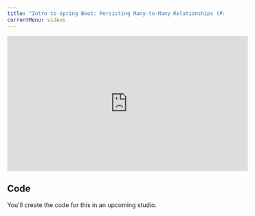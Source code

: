 ```yaml
---
title: "Intro to Spring Boot: Persisting Many-to-Many Relationships (Part 1)"
currentMenu: videos
---
```


<div class="youtube-wrapper"><iframe width="560" height="315" src="https://www.youtube.com/embed/otuxIIbtznA" frameborder="0" allowfullscreen></iframe></div>

## Code

You'll create the code for this in an upcoming studio.
